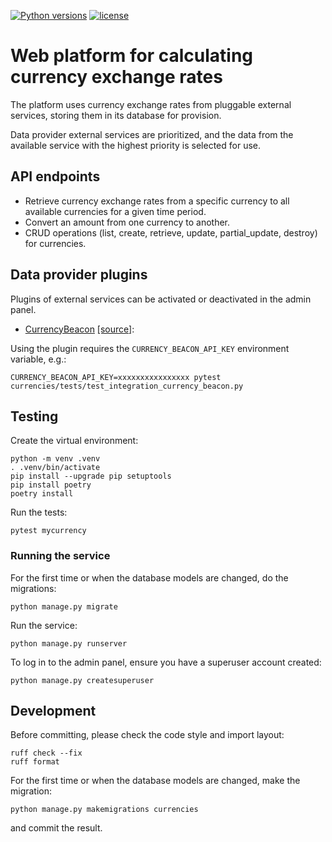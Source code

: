 [![Python versions](https://img.shields.io/badge/python-3.11-blue.svg)](https://www.python.org/downloads/)
[![license](https://img.shields.io/badge/License-MIT-blue.svg)](https://opensource.org/licenses/MIT)

# Web platform for calculating currency exchange rates

The platform uses currency exchange rates from pluggable external services,
storing them in its database for provision.

Data provider external services are prioritized, and the data from the available service
with the highest priority is selected for use.

## API endpoints

- Retrieve currency exchange rates from a specific currency to all available currencies for a given time period.
- Convert an amount from one currency to another.
- CRUD operations (list, create, retrieve, update, partial_update, destroy) for currencies.

## Data provider plugins

Plugins of external services can be activated or deactivated in the admin panel.

- [CurrencyBeacon](https://currencybeacon.com/api-documentation) [[source]](mycurrency/providers/CurrencyBeacon/__init__.py):

Using the plugin requires the `CURRENCY_BEACON_API_KEY` environment variable, e.g.:
```
CURRENCY_BEACON_API_KEY=xxxxxxxxxxxxxxxx pytest currencies/tests/test_integration_currency_beacon.py
```

## Testing

Create the virtual environment:
```
python -m venv .venv
. .venv/bin/activate
pip install --upgrade pip setuptools
pip install poetry
poetry install
```
Run the tests:
```
pytest mycurrency
```

### Running the service

For the first time or when the database models are changed, do the migrations:
```
python manage.py migrate
```
Run the service:
```
python manage.py runserver
```

To log in to the admin panel, ensure you have a superuser account created:
```
python manage.py createsuperuser
```

## Development

Before committing, please check the code style and import layout:
```
ruff check --fix
ruff format
```
For the first time or when the database models are changed, make the migration:
```
python manage.py makemigrations currencies
```
and commit the result.
